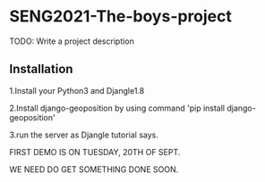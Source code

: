 # SENG2021-The-boys-project

TODO: Write a project description

## Installation

1.Install your Python3 and Djangle1.8

2.Install django-geoposition by using command 'pip install django-geoposition'

3.run the server as Djangle tutorial says.



FIRST DEMO IS ON TUESDAY, 20TH OF SEPT. 

WE NEED DO GET SOMETHING DONE SOON.
